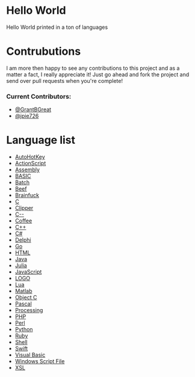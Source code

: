 # Hello World
Hello World printed in a ton of languages

# Contrubutions
I am more then happy to see any contributions to this project and as a matter a fact, I really appreciate it! Just go ahead and fork the project and send over pull requests when you're complete!

### Current Contributors:
* [@GrantBGreat](https://github.com/GrantBGreat)
* [@jpie726](https://github.com/jpie726)


# Language list
* [AutoHotKey](https://github.com/GrantBGreat/hello-world/blob/main/Hello_World.ahk)
* [ActionScript](https://github.com/GrantBGreat/hello-world/blob/main/Hello_World.as)
* [Assembly](https://github.com/GrantBGreat/hello-world/blob/main/Hello_World.asm)
* [BASIC](https://github.com/GrantBGreat/hello-world/blob/main/Hello_World.bas)
* [Batch](https://github.com/GrantBGreat/hello-world/blob/main/Hello_World.bat)
* [Beef](https://github.com/GrantBGreat/hello-world/blob/main/Hello_World(beef).bf)
* [Brainfuck](https://github.com/GrantBGreat/hello-world/blob/main/Hello_World(brain).bf)
* [C](https://github.com/GrantBGreat/hello-world/blob/main/Hello_World.c)
* [Clipper](https://github.com/GrantBGreat/hello-world/blob/main/Hello_World.clp)
* [C--](https://github.com/GrantBGreat/hello-world/blob/main/Hello_World.cmm)
* [Coffee](https://github.com/GrantBGreat/hello-world/blob/main/Hello_World.coffee)
* [C++](https://github.com/GrantBGreat/hello-world/blob/main/Hello_World.cpp)
* [C#](https://github.com/GrantBGreat/hello-world/blob/main/Hello_World.cs)
* [Delphi](https://github.com/GrantBGreat/hello-world/blob/main/Hello_World.dpr)
* [Go](https://github.com/GrantBGreat/hello-world/blob/main/Hello_World.go)
* [HTML](https://github.com/GrantBGreat/hello-world/blob/main/Hello_World.html)
* [Java](https://github.com/GrantBGreat/hello-world/blob/main/Hello_World.java)
* [Julia](https://github.com/GrantBGreat/hello-world/blob/main/Hello_World.jl)
* [JavaScript](https://github.com/GrantBGreat/hello-world/blob/main/Hello_World.js)
* [LOGO](https://github.com/GrantBGreat/hello-world/blob/main/Hello_World.lgo)
* [Lua](https://github.com/GrantBGreat/hello-world/blob/main/Hello_World.lua)
* [Matlab](https://github.com/GrantBGreat/hello-world/blob/main/Hello_World(matlab).m)
* [Object C](https://github.com/GrantBGreat/hello-world/blob/main/Hello_World(obj-c).m)
* [Pascal](https://github.com/GrantBGreat/hello-world/blob/main/Hello_World.pas)
* [Processing](https://github.com/GrantBGreat/hello-world/blob/main/Hello_World.pde)
* [PHP](https://github.com/GrantBGreat/hello-world/blob/main/Hello_World.php)
* [Perl](https://github.com/GrantBGreat/hello-world/blob/main/Hello_World.pl)
* [Python](https://github.com/GrantBGreat/hello-world/blob/main/Hello_World.py)
* [Ruby](https://github.com/GrantBGreat/hello-world/blob/main/Hello_World.rb)
* [Shell](https://github.com/GrantBGreat/hello-world/blob/main/Hello_World.sh)
* [Swift](https://github.com/GrantBGreat/hello-world/blob/main/Hello_World.swift)
* [Visual Basic](https://github.com/GrantBGreat/hello-world/blob/main/Hello_World.vb)
* [Windows Script File](https://github.com/GrantBGreat/hello-world/blob/main/Hello_World.wsf)
* [XSL](https://github.com/GrantBGreat/hello-world/blob/main/Hello_World.xsl)
